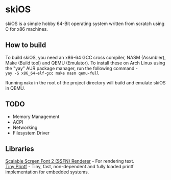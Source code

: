 # skiOS
skiOS is a simple hobby 64-Bit operating system written from scratch using C for x86 machines.

## How to build
To build skiOS, you need an x86-64 GCC cross compiler, NASM (Assmbler), Make (Build tool) and QEMU (Emulator). To install these on Arch Linux using the "yay" AUR package manager, run the following command - <br>
```yay -S x86_64-elf-gcc make nasm qemu-full``` <br>

Running ```make``` in the root of the project directory will build and emulate skiOS in QEMU.

## TODO
<ul>
    <li>Memory Management</li>
    <li>ACPI</li>
    <li>Networking</li>
    <li>Filesystem Driver</li>
</ul>

## Libraries
<a href="https://gitlab.com/bztsrc/scalable-font2">Scalable Screen Font 2 (SSFN) Renderer</a> - For rendering text. <br>
<a href="https://github.com/mpaland/printf">Tiny Printf</a> - Tiny, fast, non-dependent and fully loaded printf implementation for embedded systems. <br>
